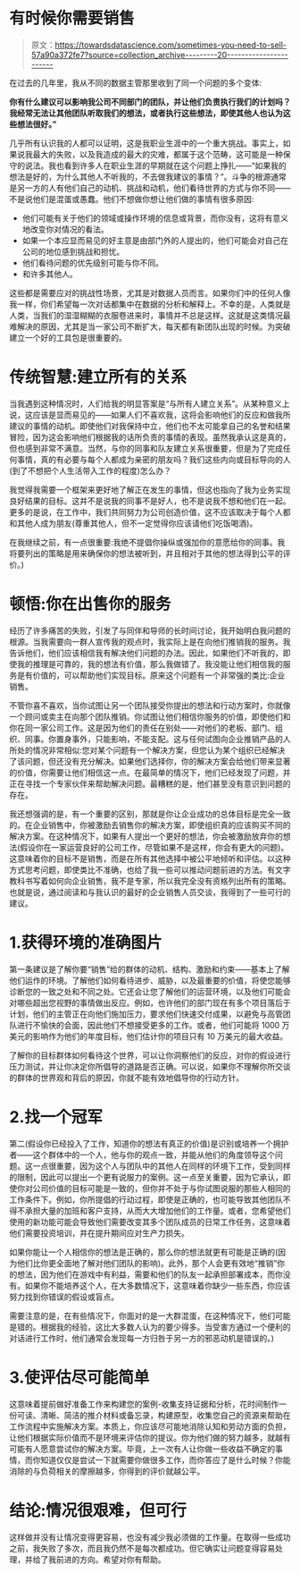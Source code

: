 # 有时候你需要销售

> 原文：<https://towardsdatascience.com/sometimes-you-need-to-sell-57a90a372fe7?source=collection_archive---------20----------------------->

在过去的几年里，我从不同的数据主管那里收到了同一个问题的多个变体:

**你有什么建议可以影响我公司不同部门的团队，并让他们负责执行我们的计划吗？我经常无法让其他团队听取我们的想法，或者执行这些想法，即使其他人也认为这些想法很好。”**

几乎所有认识我的人都可以证明，这是我职业生涯中的一个重大挑战。事实上，如果说我最大的失败，以及我造成的最大的灾难，都属于这个范畴，这可能是一种保守的说法。我也看到许多人在职业生涯的早期就在这个问题上挣扎——“如果我的想法是好的，为什么其他人不听我的，不去做我建议的事情？”。斗争的根源通常是另一方的人有他们自己的动机、挑战和动机，他们看待世界的方式与你不同——不是说他们是混蛋或愚蠢。他们不想做你想让他们做的事情有很多原因:

*   他们可能有关于他们的领域或操作环境的信息或背景，而你没有，这将有意义地改变你对情况的看法。
*   如果一个本应显而易见的好主意是由部门外的人提出的，他们可能会对自己在公司的地位感到挑战和担忧。
*   他们看待问题的优先级别可能与你不同。
*   和许多其他人。

这些都是需要应对的挑战性场景，尤其是对数据人员而言。如果你们中的任何人像我一样，你们希望每一次对话都集中在数据的分析和解释上。不幸的是，人类就是人类，当我们的湿湿糊糊的衣服卷进来时，事情并不总是这样。这就是这类情况最难解决的原因，尤其是当一家公司不断扩大，每天都有新团队出现的时候。为突破建立一个好的工具包是很重要的。

# 传统智慧:建立所有的关系

当我遇到这种情况时，人们给我的明显答案是“与所有人建立关系”。从某种意义上说，这应该是显而易见的——如果人们不喜欢我，这将会影响他们的反应和做我所建议的事情的动机。即使他们对我保持中立，他们也不太可能拿自己的名誉和结果冒险，因为这会影响他们根据我的话所负责的事情的表现。虽然我承认这是真的，但也感到非常不满意。当然，与你的同事和队友建立关系很重要，但是为了完成任何事情，真的有必要与每个人都成为亲密的朋友吗？我们这些内向或目标导向的人(到了不想把个人生活带入工作的程度)怎么办？

我觉得我需要一个框架来更好地了解正在发生的事情，但这也指向了我为业务实现良好结果的目标。这并不是说我的同事不是好人，也不是说我不想和他们在一起。更多的是说，在工作中，我们共同努力为公司创造价值，这不应该取决于每个人都和其他人成为朋友(尊重其他人，但不一定觉得你应该请他们吃饭喝酒)。

在我继续之前，有一点很重要:我绝不提倡你操纵或强加你的意愿给你的同事。我将要列出的策略是用来确保你的想法被听到，并且相对于其他的想法得到公平的评价。)

# 顿悟:你在出售你的服务

经历了许多痛苦的失败，引发了与同伴和导师的长时间讨论，我开始明白我问题的根源。当我需要向一群人宣传我的观点时，我实际上是在向他们推销我的服务。我告诉他们，他们应该相信我有解决他们问题的办法。因此，如果他们不听我的，即使我的推理是可靠的，我的想法有价值，那么我做错了。我没能让他们相信我的服务是有价值的，可以帮助他们实现目标。原来这个问题有一个非常强的类比:企业销售。

不管你喜不喜欢，当你试图让另一个团队接受你提出的想法和行动方案时，你就像一个顾问或卖主在向那个团队推销。你试图让他们相信你服务的价值，即使他们和你在同一家公司工作。这是因为他们的责任在别处——对他们的老板、部门、组织、同事。你置身事外，只能影响，不能支配。这与任何试图向企业推销产品的人所处的情况非常相似:您对某个问题有一个解决方案，但您认为某个组织已经解决了该问题，但还没有充分解决。如果他们选择你，你的解决方案会给他们带来显著的价值，你需要让他们相信这一点。在最简单的情况下，他们已经发现了问题，并正在寻找一个专家伙伴来帮助解决问题。最糟糕的是，他们甚至没有意识到问题的存在。

我还想强调的是，有一个重要的区别，那就是你让企业成功的总体目标是完全一致的。在企业销售中，你被激励去销售你的解决方案，即使组织真的应该购买不同的解决方案。在这种情况下，如果有人提出一个更好的想法，你会被激励放弃你的想法(假设你在一家运营良好的公司工作，尽管如果不是这样，你会有更大的问题)。这意味着你的目标不是销售，而是在所有其他选择中被公平地倾听和评估。以这种方式思考问题，即使类比不准确，也给了我一些可以推动问题前进的方法。有文字教科书写着如何向企业销售，我不是专家，所以我完全没有资格列出所有的策略。也就是说，通过阅读和与我认识的最好的企业销售人员交谈，我得到了一些可行的建议。

# 1.获得环境的准确图片

第一条建议是了解你要“销售”给的群体的动机、结构、激励和约束——基本上了解他们运作的环境。了解他们如何看待进步、威胁，以及最重要的价值，将使您能够诊断您的一致之处和不同之处。它还会让您了解他们的运营环境，以及他们可能会对哪些超出您视野的事情做出反应。例如，也许他们的部门现在有多个项目落后于计划，他们的主管正在向他们施加压力，要求他们快速交付成果，以避免与高管团队进行不愉快的会面，因此他们不想接受更多的工作。或者，他们可能将 1000 万美元的影响作为他们的年度目标，他们估计你的项目只有 10 万美元的最大收益。

了解你的目标群体如何看待这个世界，可以让你洞察他们的反应，对你的假设进行压力测试，并让你决定你所倡导的道路是否正确。可以说，如果你不理解你所交谈的群体的世界观和背后的原因，你就不能有效地倡导你的行动方针。

# 2.找一个冠军

第二(假设你已经投入了工作，知道你的想法有真正的价值)是识别或培养一个拥护者——这个群体中的一个人，他与你的观点一致，并能从他们的角度领导这个问题。这一点很重要，因为这个人与团队中的其他人在同样的环境下工作，受到同样的限制，因此可以提出一个更有说服力的案例。这一点至关重要，因为它承认，即使你对公司价值的目标可能是一致的，但你并不处于与你试图说服的那些人相同的工作条件下。例如，你所提倡的行动过程，即使是正确的，也可能导致其他团队不得不承担大量的加班和客户支持，从而大大增加他们的工作量。或者，您希望他们使用的新功能可能会导致他们需要改变其多个团队成员的日常工作任务，这意味着他们需要投资培训，并在提升期间应对生产力损失。

如果你能让一个人相信你的想法是正确的，那么你的想法就更有可能是正确的(因为他们比你更全面地了解对他们团队的影响)。此外，那个人会更有效地“推销”你的想法，因为他们在游戏中有利益，需要和他们的队友一起承担部署成本，而你没有。如果你不能培养这个人，在大多数情况下，这意味着你缺少一些东西，你应该努力找到你错误的假设或盲点。

需要注意的是，在有些情况下，你面对的是一大群混蛋，在这种情况下，他们可能是错的。根据我的经验，这比大多数人认为的要少得多。当受害方通过一个便利的对话进行工作时，他们通常会发现每一方归咎于另一方的邪恶动机是错误的。)

# 3.使评估尽可能简单

这意味着提前做好准备工作来构建您的案例-收集支持证据和分析，花时间制作一份可读、清晰、简洁的推介材料或备忘录，构建原型，收集您自己的资源来帮助在工作流程中实施解决方案。本质上，你应该尽可能地消除认知和劳动方面的负担，让他们根据实际价值而不是环境来评估你的提议。你为他们做的努力越多，就越有可能有人愿意尝试你的解决方案。毕竟，上一次有人让你做一些收益不确定的事情，而你知道仅仅是尝试一下就需要你做很多工作，而你答应了是什么时候？你能消除的与负荷相关的摩擦越多，你得到的评价就越公平。

# 结论:情况很艰难，但可行

这样做并没有让情况变得更容易，也没有减少我必须做的工作量。在取得一些成功之前，我失败了多次，而且我仍然不是每次都成功。但它确实让问题变得容易处理，并给了我前进的方向。希望对你有帮助。